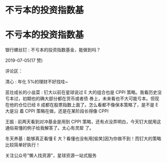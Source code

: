 # 不亏本的投资指数基

# 不亏本的投资指数基

银行螺丝钉 : 不亏本的投资指数基金，能做到吗？

2019-07-05(17 赞)

评论区：

清心 : 年化 5%的理财不好找哇~

茁壮成长的小韭菜 : 钉大以前在星球说过 E 大的组合也是 CPPI 策略。我看历史没亏本过，初期也的确大部分都在货币或者债 券上，未来看也不大可能亏本。但现在他的仓位已经 8 成都在股票指数上面了。怎么看都不像保本策略了，是不是 E 大是沿 着 CPPI 策略在做，还是在某阶段长得像 CPPI

王振 : 前两天看到对冲基金是用到 CPPI 策略，还有点没弄明白，今天钉大就用这通俗易懂的例子给我解答了。太心有灵犀 了。

冬天养基 : 能够真正看懂 E 大？看懂也没有用[偷笑]因为你做不到！而钉大的策略比较简单好执行！

关注公众号"懒人找资源"，星球资源一站式服务